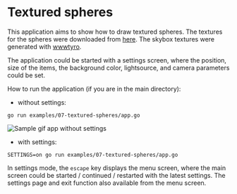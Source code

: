 # Textured spheres

This application aims to show how to draw textured spheres. The textures for the spheres were downloaded from [here](https://www.solarsystemscope.com/textures/).
The skybox textures were generated with [wwwtyro](https://wwwtyro.github.io/space-3d/#animationSpeed=1&fov=80&nebulae=true&pointStars=true&resolution=1024&seed=2hnqv2e7hhg0&stars=true&sun=true).

The application could be started with a settings screen, where the position, size of the items, the background color, lightsource, and camera parameters could be set.

How to run the application (if you are in the main directory):

- without settings:

```
go run examples/07-textured-spheres/app.go
```

![Sample gif app without settings](./sample/sample.gif)

- with settings:

```
SETTINGS=on go run examples/07-textured-spheres/app.go
```

In settings mode, the `escape` key displays the menu screen, where the main screen could be started / continued / restarted with the latest settings. The settings page and exit function also available from the menu screen.
